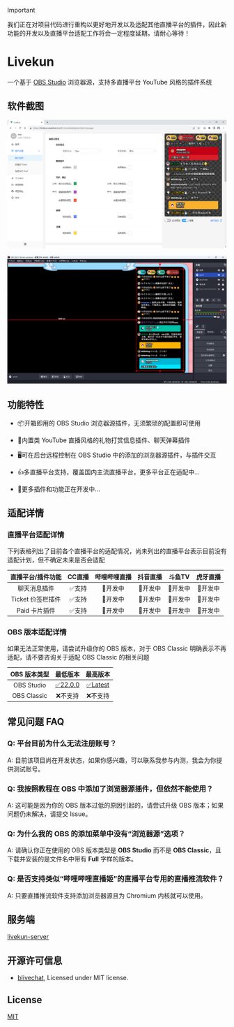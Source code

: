 > [!IMPORTANT]
> 我们正在对项目代码进行重构以更好地开发以及适配其他直播平台的插件，因此新功能的开发以及直播平台适配工作将会一定程度延期，请耐心等待！

# Livekun

一个基于 [OBS Studio](https://obsproject.com/) 浏览器源，支持多直播平台 YouTube 风格的插件系统

## 软件截图

![WEB](./screenshots/web.png)

![OBS](./screenshots/obs.png)

## 功能特性

- 📦开箱即用的 OBS Studio 浏览器源插件，无须繁琐的配置即可使用

- 💼内置类 YouTube 直播风格的礼物打赏信息插件、聊天弹幕插件

- 🖥️可在后台远程控制在 OBS Studio 中的添加的浏览器源插件，与插件交互

- 👍多直播平台支持，覆盖国内主流直播平台，更多平台正在适配中...

- 🚧更多插件和功能正在开发中...

## 适配详情

### 直播平台适配详情

下列表格列出了目前各个直播平台的适配情况，尚未列出的直播平台表示目前没有适配计划，但不确定未来是否会适配

| 直播平台/插件功能 | CC直播 | 哔哩哔哩直播 | 抖音直播 |  斗鱼TV  | 虎牙直播 |
| :---------------: | :----: | :----------: | :------: | :------: | :------: |
|   聊天消息插件    | ✅支持 |   🚧开发中   | 🚧开发中 | 🚧开发中 | 🚧开发中 |
| Ticket 价签栏插件 | ✅支持 |   🚧开发中   | 🚧开发中 | 🚧开发中 | 🚧开发中 |
|   Paid 卡片插件   | ✅支持 |   🚧开发中   | 🚧开发中 | 🚧开发中 | 🚧开发中 |

### OBS 版本适配详情

如果无法正常使用，请尝试升级你的 OBS 版本，对于 OBS Classic 明确表示不再适配，请不要咨询关于适配 OBS Classic 的相关问题

| OBS 版本类型 |                                 最低版本                                 |                               最高版本                               |
| :----------: | :----------------------------------------------------------------------: | :------------------------------------------------------------------: |
|  OBS Studio  | [✅22.0.0](https://github.com/obsproject/obs-studio/releases/tag/22.0.0) | [✅Latest](https://github.com/obsproject/obs-studio/releases/latest) |
| OBS Classic  |                                 ❌不支持                                 |                               ❌不支持                               |

## 常见问题 FAQ

### Q: 平台目前为什么无法注册账号？

A: 目前该项目尚在开发状态，如果你感兴趣，可以联系我参与内测，我会为你提供测试账号。

### Q: 我按照教程在 OBS 中添加了浏览器源插件，但依然不能使用？

A: 这可能是因为你的 OBS 版本过低的原因引起的，请尝试升级 OBS 版本；如果问题仍未解决，请提交 Issue。

### Q: 为什么我的 OBS 的添加菜单中没有“浏览器源”选项？

A: 请确认你正在使用的 OBS 版本类型是 **OBS Studio** 而不是 **OBS Classic**，且下载并安装的是文件名中带有 **Full** 字样的版本。

### Q: 是否支持类似“哔哩哔哩直播姬”的直播平台专用的直播推流软件？

A: 只要直播推流软件支持添加浏览器源且为 Chromium 内核就可以使用。

## 服务端

[livekun-server](https://github.com/hhui64/livekun-server)

## 开源许可信息

- [blivechat](https://github.com/xfgryujk/blivechat), Licensed under MIT license.

## License

[MIT](LICENSE)
